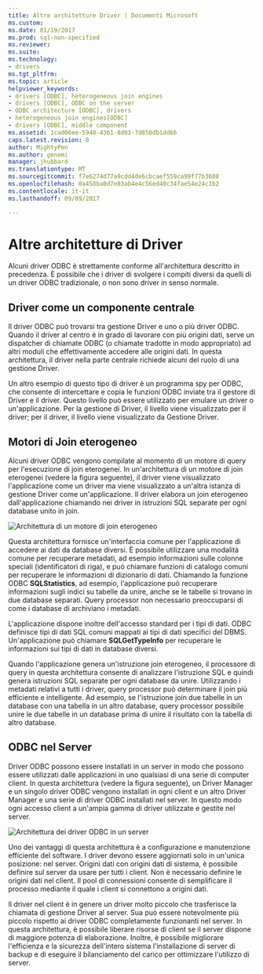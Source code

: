 ```yaml
---
title: Altre architetture Driver | Documenti Microsoft
ms.custom: 
ms.date: 01/19/2017
ms.prod: sql-non-specified
ms.reviewer: 
ms.suite: 
ms.technology:
- drivers
ms.tgt_pltfrm: 
ms.topic: article
helpviewer_keywords:
- drivers [ODBC], heterogeneous join engines
- drivers [ODBC], ODBC on the server
- ODBC architecture [ODBC], drivers
- heterogeneous join engines[ODBC]
- drivers [ODBC], middle component
ms.assetid: 1cad06ee-5940-4361-8d01-7d850db1dd66
caps.latest.revision: 8
author: MightyPen
ms.author: genemi
manager: jhubbard
ms.translationtype: MT
ms.sourcegitcommit: f7e6274d77a9cdd4de6cbcaef559ca99f77b3608
ms.openlocfilehash: 0a458ba0d7e83ab4e4c56ed40c34fae54e24c1b2
ms.contentlocale: it-it
ms.lasthandoff: 09/09/2017

---
```

# <a name="other-driver-architectures"></a>Altre architetture di Driver
Alcuni driver ODBC è strettamente conforme all'architettura descritto in precedenza. È possibile che i driver di svolgere i compiti diversi da quelli di un driver ODBC tradizionale, o non sono driver in senso normale.  
  
## <a name="driver-as-a-middle-component"></a>Driver come un componente centrale  
 Il driver ODBC può trovarsi tra gestione Driver e uno o più driver ODBC. Quando il driver al centro è in grado di lavorare con più origini dati, serve un dispatcher di chiamate ODBC (o chiamate tradotte in modo appropriato) ad altri moduli che effettivamente accedere alle origini dati. In questa architettura, il driver nella parte centrale richiede alcuni del ruolo di una gestione Driver.  
  
 Un altro esempio di questo tipo di driver è un programma spy per ODBC, che consente di intercettare e copia le funzioni ODBC inviate tra il gestore di Driver e il driver. Questo livello può essere utilizzato per emulare un driver o un'applicazione. Per la gestione di Driver, il livello viene visualizzato per il driver; per il driver, il livello viene visualizzato da Gestione Driver.  
  
## <a name="heterogeneous-join-engines"></a>Motori di Join eterogeneo  
 Alcuni driver ODBC vengono compilate al momento di un motore di query per l'esecuzione di join eterogenei. In un'architettura di un motore di join eterogenei (vedere la figura seguente), il driver viene visualizzato l'applicazione come un driver ma viene visualizzato a un'altra istanza di gestione Driver come un'applicazione. Il driver elabora un join eterogeneo dall'applicazione chiamando nei driver in istruzioni SQL separate per ogni database unito in join.  
  
 ![Architettura di un motore di join eterogeneo](../../odbc/reference/media/fig3-4.gif "fig3-4")  
  
 Questa architettura fornisce un'interfaccia comune per l'applicazione di accedere ai dati da database diversi. È possibile utilizzare una modalità comune per recuperare metadati, ad esempio informazioni sulle colonne speciali (identificatori di riga), e può chiamare funzioni di catalogo comuni per recuperare le informazioni di dizionario di dati. Chiamando la funzione ODBC **SQLStatistics**, ad esempio, l'applicazione può recuperare informazioni sugli indici su tabelle da unire, anche se le tabelle si trovano in due database separati. Query processor non necessario preoccuparsi di come i database di archiviano i metadati.  
  
 L'applicazione dispone inoltre dell'accesso standard per i tipi di dati. ODBC definisce tipi di dati SQL comuni mappati ai tipi di dati specifici del DBMS. Un'applicazione può chiamare **SQLGetTypeInfo** per recuperare le informazioni sui tipi di dati in database diversi.  
  
 Quando l'applicazione genera un'istruzione join eterogeneo, il processore di query in questa architettura consente di analizzare l'istruzione SQL e quindi genera istruzioni SQL separate per ogni database da unire. Utilizzando i metadati relativi a tutti i driver, query processor può determinare il join più efficiente e intelligente. Ad esempio, se l'istruzione join due tabelle in un database con una tabella in un altro database, query processor possibile unire le due tabelle in un database prima di unire il risultato con la tabella di altro database.  
  
## <a name="odbc-on-the-server"></a>ODBC nel Server  
 Driver ODBC possono essere installati in un server in modo che possono essere utilizzati dalle applicazioni in uno qualsiasi di una serie di computer client. In questa architettura (vedere la figura seguente), un Driver Manager e un singolo driver ODBC vengono installati in ogni client e un altro Driver Manager e una serie di driver ODBC installati nel server. In questo modo ogni accesso client a un'ampia gamma di driver utilizzate e gestite nel server.  
  
 ![Architettura dei driver ODBC in un server](../../odbc/reference/media/fig3-5.gif "FIG3 5")  
  
 Uno dei vantaggi di questa architettura è a configurazione e manutenzione efficiente del software. I driver devono essere aggiornati solo in un'unica posizione: nel server. Origini dati con origini dati di sistema, è possibile definire sul server da usare per tutti i client. Non è necessario definire le origini dati nel client. Il pool di connessioni consente di semplificare il processo mediante il quale i client si connettono a origini dati.  
  
 Il driver nel client è in genere un driver molto piccolo che trasferisce la chiamata di gestione Driver al server. Sua può essere notevolmente più piccolo rispetto ai driver ODBC completamente funzionanti nel server. In questa architettura, è possibile liberare risorse di client se il server dispone di maggiore potenza di elaborazione. Inoltre, è possibile migliorare l'efficienza e la sicurezza dell'intero sistema l'installazione di server di backup e di eseguire il bilanciamento del carico per ottimizzare l'utilizzo di server.
